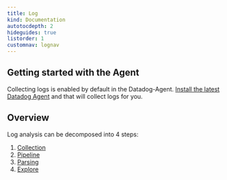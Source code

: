 ```yaml
---
title: Log
kind: Documentation
autotocdepth: 2
hideguides: true
listorder: 1
customnav: lognav
---
```


## Getting started with the Agent

Collecting logs is enabled by default in the Datadog-Agent.
[Install the latest Datadog Agent](https://app.datadoghq.com/account/settings#agent) and that will collect logs for you.

## Overview 

Log analysis can be decomposed into 4 steps:

1. [Collection](/log/collection)
2. [Pipeline](/log/pipeline)
3. [Parsing](/log/parsing)
4. [Explore](/log/explore)